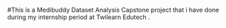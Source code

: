 #This is a Medibuddy Dataset Analysis Capstone project that i have done during my internship period at Twilearn Edutech .
